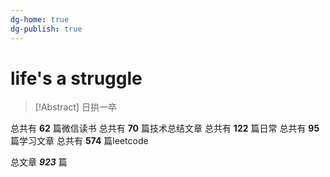 ```yaml
---
dg-home: true
dg-publish: true
---
```


# life's a struggle 

> [!Abstract] 日拱一卒 

总共有 **62** 篇微信读书
总共有 **70** 篇技术总结文章
总共有 **122** 篇日常
总共有 **95** 篇学习文章
总共有 **574** 篇leetcode
 
总文章 ***923*** 篇